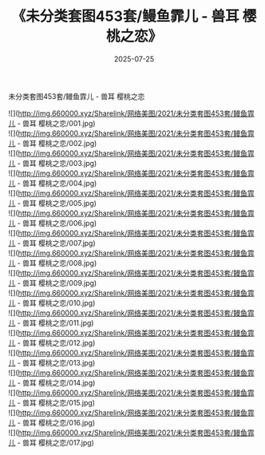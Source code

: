 ﻿---
layout: post
title:  《未分类套图453套/鳗鱼霏儿 - 兽耳 樱桃之恋》
date:   2025-07-25
img: http://img.660000.xyz/Sharelink/网络美图/2021/未分类套图453套/鳗鱼霏儿 - 兽耳 樱桃之恋/000.jpg
categories: [美女, 清纯, 唯美]
---

未分类套图453套/鳗鱼霏儿 - 兽耳 樱桃之恋

 ![](http://img.660000.xyz/Sharelink/网络美图/2021/未分类套图453套/鳗鱼霏儿 - 兽耳 樱桃之恋/001.jpg) <br>![](http://img.660000.xyz/Sharelink/网络美图/2021/未分类套图453套/鳗鱼霏儿 - 兽耳 樱桃之恋/002.jpg) <br>![](http://img.660000.xyz/Sharelink/网络美图/2021/未分类套图453套/鳗鱼霏儿 - 兽耳 樱桃之恋/003.jpg) <br>![](http://img.660000.xyz/Sharelink/网络美图/2021/未分类套图453套/鳗鱼霏儿 - 兽耳 樱桃之恋/004.jpg) <br>![](http://img.660000.xyz/Sharelink/网络美图/2021/未分类套图453套/鳗鱼霏儿 - 兽耳 樱桃之恋/005.jpg) <br>![](http://img.660000.xyz/Sharelink/网络美图/2021/未分类套图453套/鳗鱼霏儿 - 兽耳 樱桃之恋/006.jpg) <br>![](http://img.660000.xyz/Sharelink/网络美图/2021/未分类套图453套/鳗鱼霏儿 - 兽耳 樱桃之恋/007.jpg) <br>![](http://img.660000.xyz/Sharelink/网络美图/2021/未分类套图453套/鳗鱼霏儿 - 兽耳 樱桃之恋/008.jpg) <br>![](http://img.660000.xyz/Sharelink/网络美图/2021/未分类套图453套/鳗鱼霏儿 - 兽耳 樱桃之恋/009.jpg) <br>![](http://img.660000.xyz/Sharelink/网络美图/2021/未分类套图453套/鳗鱼霏儿 - 兽耳 樱桃之恋/010.jpg) <br>![](http://img.660000.xyz/Sharelink/网络美图/2021/未分类套图453套/鳗鱼霏儿 - 兽耳 樱桃之恋/011.jpg) <br>![](http://img.660000.xyz/Sharelink/网络美图/2021/未分类套图453套/鳗鱼霏儿 - 兽耳 樱桃之恋/012.jpg) <br>![](http://img.660000.xyz/Sharelink/网络美图/2021/未分类套图453套/鳗鱼霏儿 - 兽耳 樱桃之恋/013.jpg) <br>![](http://img.660000.xyz/Sharelink/网络美图/2021/未分类套图453套/鳗鱼霏儿 - 兽耳 樱桃之恋/014.jpg) <br>![](http://img.660000.xyz/Sharelink/网络美图/2021/未分类套图453套/鳗鱼霏儿 - 兽耳 樱桃之恋/015.jpg) <br>![](http://img.660000.xyz/Sharelink/网络美图/2021/未分类套图453套/鳗鱼霏儿 - 兽耳 樱桃之恋/016.jpg) <br>![](http://img.660000.xyz/Sharelink/网络美图/2021/未分类套图453套/鳗鱼霏儿 - 兽耳 樱桃之恋/017.jpg) <br>